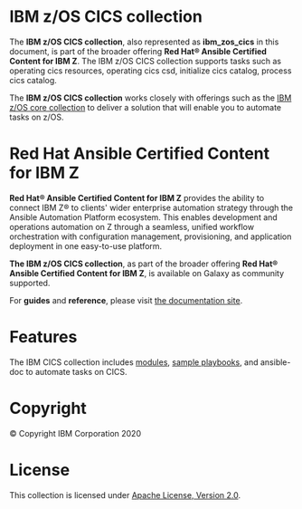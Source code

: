 IBM z/OS CICS collection
========================

The **IBM z/OS CICS collection**, also represented as **ibm\_zos\_cics**
in this document, is part of the broader offering **Red Hat® Ansible
Certified Content for IBM Z**. The IBM z/OS CICS collection supports tasks
such as operating cics resources, operating cics csd, initialize cics catalog,
process cics catalog.

The **IBM z/OS CICS collection** works closely with offerings such as the 
[IBM z/OS core collection](https://github.com/ansible-collections/ibm_zos_core) 
to deliver a solution that will enable you to automate tasks on z/OS.

Red Hat Ansible Certified Content for IBM Z
===========================================

**Red Hat® Ansible Certified Content for IBM Z** provides the ability to
connect IBM Z® to clients\' wider enterprise automation strategy through
the Ansible Automation Platform ecosystem. This enables development and
operations automation on Z through a seamless, unified workflow
orchestration with configuration management, provisioning, and
application deployment in one easy-to-use platform.

**The IBM z/OS CICS collection**, as part of the broader offering
**Red Hat® Ansible Certified Content for IBM Z**, is available on Galaxy as 
community supported.

For **guides** and **reference**, please visit [the documentation
site](https://ansible-collections.github.io/ibm_zos_cics/).

Features
========

The IBM CICS collection includes
[modules](https://github.com/ansible-collections/ibm_zos_cics/tree/master/plugins/modules/),
[sample playbooks](https://github.com/ansible-collections/ibm_zos_cics/tree/master/playbooks/),
and ansible-doc to automate tasks on CICS.

Copyright
=========

© Copyright IBM Corporation 2020

License
=======

This collection is licensed under [Apache License, Version 2.0](https://opensource.org/licenses/Apache-2.0).

